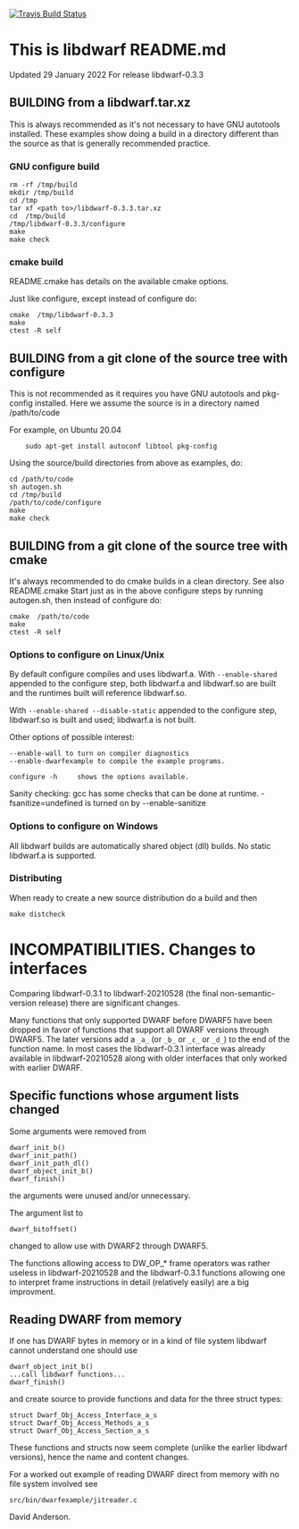 [![Travis Build
Status](https://travis-ci.com/davea42/libdwarf-code.svg?branch=master)](https://travis-ci.com/github/davea42/libdwarf-code)

# This is libdwarf README.md

Updated 29 January 2022
For release libdwarf-0.3.3

## BUILDING from a libdwarf<name>.tar.xz

This is always recommended as it's not necessary
to have GNU autotools installed.
These examples show doing a build in a directory
different than the source as that is generally
recommended practice. 

### GNU configure build

    rm -rf /tmp/build
    mkdir /tmp/build
    cd /tmp
    tar xf <path to>/libdwarf-0.3.3.tar.xz
    cd  /tmp/build
    /tmp/libdwarf-0.3.3/configure
    make
    make check

### cmake build

README.cmake has details on the available cmake options.

Just like configure, except instead of configure do:

    cmake  /tmp/libdwarf-0.3.3
    make
    ctest -R self

## BUILDING from a git clone of the source tree with configure

This is not recommended as it requires you have
GNU autotools and pkg-config installed.
Here we assume the source is in  a directory named
/path/to/code

For example, on Ubuntu 20.04
```
    sudo apt-get install autoconf libtool pkg-config
```

Using the source/build directories from above as examples,
do:

    cd /path/to/code
    sh autogen.sh
    cd /tmp/build
    /path/to/code/configure
    make
    make check

## BUILDING from a git clone of the source tree with cmake

It's always recommended to do cmake builds in a clean directory.
See also README.cmake
Start just as in the above configure steps by running
autogen.sh, then instead of configure do:

    cmake  /path/to/code
    make
    ctest -R self

### Options to configure on Linux/Unix 

By default configure compiles and uses libdwarf.a.
With `--enable-shared` appended to the configure step,
both libdwarf.a and libdwarf.so
are built and the runtimes built will reference libdwarf.so.

With `--enable-shared --disable-static`
appended to the configure step,
 libdwarf.so is built and used; libdwarf.a is not built.

Other options of possible interest:

    --enable-wall to turn on compiler diagnostics 
    --enable-dwarfexample to compile the example programs.

    configure -h     shows the options available.  

Sanity checking:
 gcc has some checks that can be done at runtime.
 -fsanitize=undefined is turned on by --enable-sanitize

### Options to configure on Windows

All libdwarf builds are automatically shared object (dll)
builds. No static libdwarf.a is supported.

### Distributing

When ready to create a new source distribution do
a build and then

    make distcheck

# INCOMPATIBILITIES. Changes to interfaces

Comparing libdwarf-0.3.1 to libdwarf-20210528
(the final non-semantic-version release)
there are significant changes. 

Many functions that only supported
DWARF before DWARF5 have been dropped
in favor of functions that support all
DWARF versions through DWARF5.
The later versions add a 
`_a_` (or `_b_` or `_c_` or `_d_`)
to the end of the function name.
In most cases the libdwarf-0.3.1 interface
was already available in libdwarf-20210528 
along with older interfaces that only
worked with earlier DWARF.

## Specific functions whose argument lists changed
Some arguments were removed from

    dwarf_init_b()
    dwarf_init_path()
    dwarf_init_path_dl()
    dwarf_object_init_b()
    dwarf_finish()
 
the arguments were unused and/or unnecessary.

The argument list to 

    dwarf_bitoffset()

changed to allow use with DWARF2 through DWARF5.

The functions allowing access to DW_OP_*
frame operators was rather useless 
in libdwarf-20210528 and the
libdwarf-0.3.1 functions allowing
one to interpret frame instructions in detail
(relatively easily) are a big improvment.

## Reading DWARF from memory 

If one has DWARF bytes in memory or in a
kind of file system libdwarf cannot understand
one should use 

    dwarf_object_init_b()
    ...call libdwarf functions...
    dwarf_finish()

and create source to provide
functions and data for the three struct
types:

    struct Dwarf_Obj_Access_Interface_a_s
    struct Dwarf_Obj_Access_Methods_a_s
    struct Dwarf_Obj_Access_Section_a_s

These functions and structs now seem complete
(unlike the earlier libdwarf versions), hence
the name and content changes.

For a worked out example of reading DWARF direct from memory
with no file system involved
see

    src/bin/dwarfexample/jitreader.c

David Anderson.
